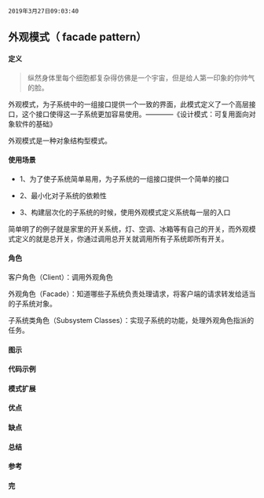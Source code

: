 `2019年3月27日09:03:40`

## 外观模式（ facade pattern）

#### 定义

>纵然身体里每个细胞都复杂得仿佛是一个宇宙，但是给人第一印象的你帅气的脸。

外观模式，为子系统中的一组接口提供一个一致的界面，此模式定义了一个高层接口，这个接口使得这一子系统更加容易使用。————《设计模式：可复用面向对象软件的基础》

外观模式是一种对象结构型模式。

#### 使用场景

- 1、为了使子系统简单易用，为子系统的一组接口提供一个简单的接口

- 2、最小化对子系统的依赖性

- 3、构建层次化的子系统的时候，使用外观模式定义系统每一层的入口

简单明了的例子就是家里的开关系统，灯、空调、冰箱等有自己的开关，而外观模式定义的就是总开关，你通过调用总开关就调用所有子系统即所有开关。

#### 角色

客户角色（Client）：调用外观角色

外观角色（Facade）：知道哪些子系统负责处理请求，将客户端的请求转发给适当的子系统对象。

子系统类角色（Subsystem Classes）：实现子系统的功能，处理外观角色指派的任务。

#### 图示



#### 代码示例

#### 模式扩展

#### 优点

#### 缺点

#### 总结

#### 参考

#### 完